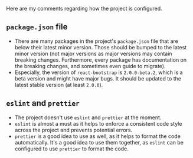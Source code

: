 Here are my comments regarding how the project is configured.

## `package.json` file

- There are many packages in the project's `package.json` file that are below their latest minor version. Those should be bumped to the latest minor version (not major versions as major versions may contain breaking changes. Furthermore, every package has documentation on the breaking changes, and sometimes even guide to migrate).
- Especially, the version of `react-bootstrap` is `2.0.0-beta.2`, which is a beta version and might have major bugs. It should be updated to the latest stable version (at least `2.0.0`).

## `eslint` and `prettier`

- The project doesn't use `eslint` and `prettier` at the moment.
- `eslint` is almost a must as it helps to enforce a consistent code style across the project and prevents potential errors.
- `prettier` is a good idea to use as well, as it helps to format the code automatically. It's a good idea to use them together, as `eslint` can be configured to use `prettier` to format the code.
